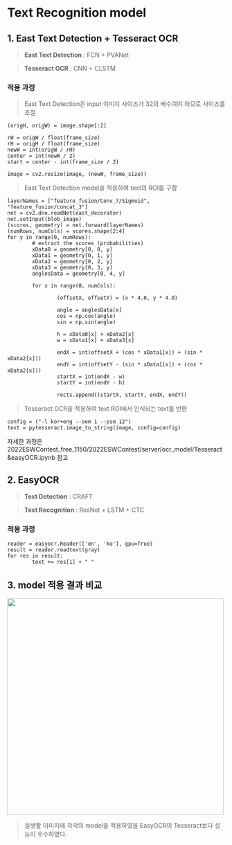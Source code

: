# Text Recognition model
## 1. East Text Detection + Tesseract OCR
> **East Text Detection** : FCN + PVANet

> **Tesseract OCR** : CNN + CLSTM
### 적용 과정
> East Text Detection은 input 이미지 사이즈가 32의 배수여야 하므로 사이즈를 조절
```
(origH, origW) = image.shape[:2]
 
rW = origW / float(frame_size)
rH = origH / float(frame_size)
newW = int(origW / rH)
center = int(newW / 2)
start = center - int(frame_size / 2)

image = cv2.resize(image, (newW, frame_size)) 
```
> East Text Detection model을 적용하여 text의 ROI를 구함
```
layerNames = ["feature_fusion/Conv_7/Sigmoid", "feature_fusion/concat_3"]
net = cv2.dnn.readNet(east_decorator)
net.setInput(blob_image)
(scores, geometry) = net.forward(layerNames)
(numRows, numCols) = scores.shape[2:4]
for y in range(0, numRows):
        # extract the scores (probabilities)
        xData0 = geometry[0, 0, y]
        xData1 = geometry[0, 1, y]
        xData2 = geometry[0, 2, y]
        xData3 = geometry[0, 3, y]
        anglesData = geometry[0, 4, y]

        for x in range(0, numCols):
        
                (offsetX, offsetY) = (x * 4.0, y * 4.0)

                angle = anglesData[x]
                cos = np.cos(angle)
                sin = np.sin(angle)

                h = xData0[x] + xData2[x]
                w = xData1[x] + xData3[x]

                endX = int(offsetX + (cos * xData1[x]) + (sin * xData2[x]))
                endY = int(offsetY - (sin * xData1[x]) + (cos * xData2[x]))
                startX = int(endX - w)
                startY = int(endY - h)

                rects.append((startX, startY, endX, endY))
```
> Tesseract OCR을 적용하여 text ROI에서 인식되는 text를 반환
```
config = ("-l kor+eng --oem 1 --psm 12")
text = pytesseract.image_to_string(image, config=config)
````
자세한 과정은 2022ESWContest_free_1150/2022ESWContest/server/ocr_model/Tesseract&easyOCR.ipynb 참고

## 2. EasyOCR
> **Text Detection** : CRAFT

> **Text Recognition** : ResNet + LSTM + CTC
### 적용 과정
```
reader = easyocr.Reader(['en', 'ko'], gpu=True)
result = reader.readtext(gray)
for res in result:
        text += res[1] + " "
```
## 3. model 적용 결과 비교
<img src="https://user-images.githubusercontent.com/109569066/193410836-bcbedd09-1c20-4e63-a9cf-7ae97cb6428d.png" width="500" />

> 실생활 이미지에 각각의 model을 적용하였을  EasyOCR이 Tesseract보다 성능이 우수하였다.

